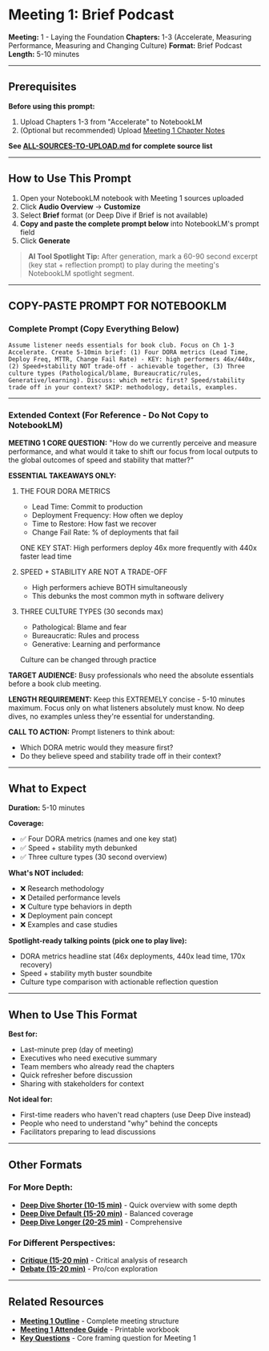 # Meeting 1: Brief Podcast

**Meeting:** 1 - Laying the Foundation
**Chapters:** 1-3 (Accelerate, Measuring Performance, Measuring and Changing Culture)
**Format:** Brief Podcast
**Length:** 5-10 minutes

---

## Prerequisites

**Before using this prompt:**
1. Upload Chapters 1-3 from "Accelerate" to NotebookLM
2. (Optional but recommended) Upload [Meeting 1 Chapter Notes](../../meetings/meeting-1/chapter-notes.md)

**See [ALL-SOURCES-TO-UPLOAD.md](ALL-SOURCES-TO-UPLOAD.md) for complete source list**

---

## How to Use This Prompt

1. Open your NotebookLM notebook with Meeting 1 sources uploaded
2. Click **Audio Overview** → **Customize**
3. Select **Brief** format (or Deep Dive if Brief is not available)
4. **Copy and paste the complete prompt below** into NotebookLM's prompt field
5. Click **Generate**

> **AI Tool Spotlight Tip:** After generation, mark a 60-90 second excerpt (key stat + reflection prompt) to play during the meeting's NotebookLM spotlight segment.

---

## COPY-PASTE PROMPT FOR NOTEBOOKLM

### Complete Prompt (Copy Everything Below)

```
Assume listener needs essentials for book club. Focus on Ch 1-3 Accelerate. Create 5-10min brief: (1) Four DORA metrics (Lead Time, Deploy Freq, MTTR, Change Fail Rate) - KEY: high performers 46x/440x, (2) Speed+stability NOT trade-off - achievable together, (3) Three culture types (Pathological/blame, Bureaucratic/rules, Generative/learning). Discuss: which metric first? Speed/stability trade off in your context? SKIP: methodology, details, examples.
```

---

### Extended Context (For Reference - Do Not Copy to NotebookLM)

**MEETING 1 CORE QUESTION:**
"How do we currently perceive and measure performance, and what would it take to shift our focus from local outputs to the global outcomes of speed and stability that matter?"

**ESSENTIAL TAKEAWAYS ONLY:**

1. THE FOUR DORA METRICS
   - Lead Time: Commit to production
   - Deployment Frequency: How often we deploy
   - Time to Restore: How fast we recover
   - Change Fail Rate: % of deployments that fail

   ONE KEY STAT: High performers deploy 46x more frequently with 440x faster lead time

2. SPEED + STABILITY ARE NOT A TRADE-OFF
   - High performers achieve BOTH simultaneously
   - This debunks the most common myth in software delivery

3. THREE CULTURE TYPES (30 seconds max)
   - Pathological: Blame and fear
   - Bureaucratic: Rules and process
   - Generative: Learning and performance

   Culture can be changed through practice

**TARGET AUDIENCE:**
Busy professionals who need the absolute essentials before a book club meeting.

**LENGTH REQUIREMENT:**
Keep this EXTREMELY concise - 5-10 minutes maximum. Focus only on what listeners absolutely must know. No deep dives, no examples unless they're essential for understanding.

**CALL TO ACTION:**
Prompt listeners to think about:
- Which DORA metric would they measure first?
- Do they believe speed and stability trade off in their context?

---

## What to Expect

**Duration:** 5-10 minutes

**Coverage:**
- ✅ Four DORA metrics (names and one key stat)
- ✅ Speed + stability myth debunked
- ✅ Three culture types (30 second overview)

**What's NOT included:**
- ❌ Research methodology
- ❌ Detailed performance levels
- ❌ Culture type behaviors in depth
- ❌ Deployment pain concept
- ❌ Examples and case studies

**Spotlight-ready talking points (pick one to play live):**
- DORA metrics headline stat (46x deployments, 440x lead time, 170x recovery)
- Speed + stability myth buster soundbite
- Culture type comparison with actionable reflection question

---

## When to Use This Format

**Best for:**
- Last-minute prep (day of meeting)
- Executives who need executive summary
- Team members who already read the chapters
- Quick refresher before discussion
- Sharing with stakeholders for context

**Not ideal for:**
- First-time readers who haven't read chapters (use Deep Dive instead)
- People who need to understand "why" behind the concepts
- Facilitators preparing to lead discussions

---

## Other Formats

### For More Depth:
- **[Deep Dive Shorter (10-15 min)](podcast-deep-dive-shorter.md)** - Quick overview with some depth
- **[Deep Dive Default (15-20 min)](podcast-deep-dive-default.md)** - Balanced coverage
- **[Deep Dive Longer (20-25 min)](podcast-deep-dive-longer.md)** - Comprehensive

### For Different Perspectives:
- **[Critique (15-20 min)](podcast-critique.md)** - Critical analysis of research
- **[Debate (15-20 min)](podcast-debate.md)** - Pro/con exploration

---

## Related Resources

- **[Meeting 1 Outline](../../meetings/meeting-1/outline.md)** - Complete meeting structure
- **[Meeting 1 Attendee Guide](../../handouts/meeting-1/attendee-guide.md)** - Printable workbook
- **[Key Questions](../../key-questions.md)** - Core framing question for Meeting 1
